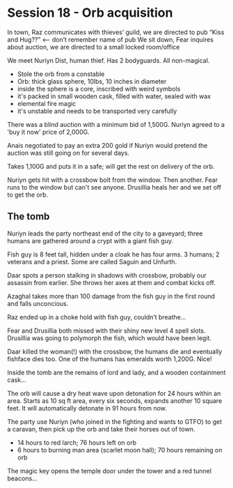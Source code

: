 # Session 18 - Orb acquisition

In town, Raz communicates with thieves’ guild, we are directed to pub “Kiss and Hug??” <— don’t remember name of pub
We sit down, Fear inquires about auction, we are directed to a small locked room/office

We meet Nuriyn Dist, human thief. Has 2 bodyguards. All non-magical.

* Stole the orb from a constable
* Orb: thick glass sphere, 10lbs, 10 inches in diameter
* inside the sphere is a core, inscribed with weird symbols
* it's packed in small wooden cask, filled with water, sealed with wax
* elemental fire magic
* it's unstable and needs to be transported very carefully

There was a blind auction with a minimum bid of 1,500G. Nuriyn agreed to a 'buy it now' price of 2,000G.

Anais negotiated to pay an extra 200 gold if Nuriyn would pretend the auction was still going on for several days.

Takes 1,100G and puts it in a safe; will get the rest on delivery of the orb.

Nuriyn gets hit with a crossbow bolt from the window. Then another. Fear runs to the window but can't see anyone.
Drusillia heals her and we set off to get the orb.


## The tomb

Nuriyn leads the party northeast end of the city to a gaveyard; three humans are gathered around a crypt with a giant fish guy.

Fish guy is 8 feet tall, hidden under a cloak he has four arms.
3 humans; 2 veterans and a priest. Some are called Saguin and Unfurth.

Daar spots a person stalking in shadows with crossbow, probably our assassin from earlier. She throws her axes at them and combat kicks off.

Azaghal takes more than 100 damage from the fish guy in the first round and falls unconcious.

Raz ended up in a choke hold with fish guy, couldn’t breathe…

Fear and Drusillia both missed with their shiny new level 4 spell slots. Drusillia was going to polymorph the fish, which would have been legit.

Daar killed the woman(!) with the crossbow, the humans die and eventually fishface dies too. One of the humans has emeralds worth 1,200G. Nice!

Inside the tomb are the remains of lord and lady, and a wooden containment cask…

The orb will cause a dry heat wave upon detonation for 24 hours within an area.
Starts as 10 sq ft area, every six seconds, expands another 10 square feet.
It will automatically detonate in 91 hours from now.

The party use Nuriyn (who joined in the fighting and wants to GTFO) to get a caravan, then pick up the orb and take their horses out of town.

* 14 hours to red larch; 76 hours left on orb
* 6 hours to burning man area (scarlet moon hall); 70 hours remaining on orb

The magic key opens the temple door under the tower and a red tunnel beacons…
